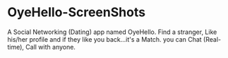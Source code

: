 # OyeHello-ScreenShots
A Social Networking (Dating) app named OyeHello. Find a stranger, Like his/her profile and if they like you back...it's a Match. you can Chat (Real-time), Call with anyone. 
